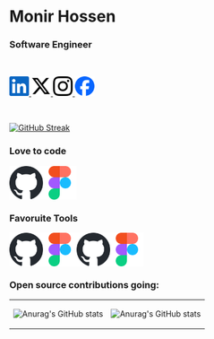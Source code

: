 # Monir Hossen
### Software Engineer


<br>
<div Style="display:flex">

<a href="https://www.linkedin.com/in/swemonir/"> <img src="Assets/Linkedin.svg" alt="" height="35px" width="auto"> </a>
<a href="https://x.com/SWE_Monir"> <img src="Assets/x.svg" alt="" height="35px" width="auto"> </a>
<a href="https://www.instagram.com/swe.monir/"> <img src="Assets/Instagram.svg" alt="" height="35px" width="auto"> </a>
<a href="https://www.facebook.com/SWE.Mr.Monir"> <img src="Assets/Facebook.svg" alt="" height="35px" width="auto"> </a>

</div>
<br>

[![GitHub Streak](https://github-readme-streak-stats.herokuapp.com?user=SWE-Monir&theme=meta-dark&border_radius=4)](https://git.io/streak-stats)
### Love to code

<div Style="display:flex">
<img alt="" height="60px" width="auto" src="Assets/Tools/Github.svg"/>
<img alt="" height="60px" width="auto" src="Assets/Tools/Figma.svg"/>

</div>

### Favoruite Tools

<div Style="display:flex">
<img alt="" height="60px" width="auto" src="Assets/Tools/Github.svg"/>
<img alt="" height="60px" width="auto" src="Assets/Tools/Figma.svg"/>
<img alt="" height="60px" width="auto" src="Assets/Tools/Github.svg"/>
<img alt="" height="60px" width="auto" src="Assets/Tools/Figma.svg"/>

</div>

### Open source contributions going:

<table>
<tbody>
<tr>
<td>

<div style="cursor: pointer" href="https://github.com/SWE-Monir/SWE-Monir">

![Anurag's GitHub stats](https://github-readme-stats.vercel.app/api?username=SWE-Monir&show_icons=true&theme=transparent)

</div>
</td>
<td>
<div style="cursor: pointer" href="https://github.com/SWE-Monir/SWE-Monir">

![Anurag's GitHub stats](https://github-readme-stats.vercel.app/api?username=SWE-Monir&show_icons=true&theme=transparent)

</div>
</td>
</tr>


</tbody>

</table>




